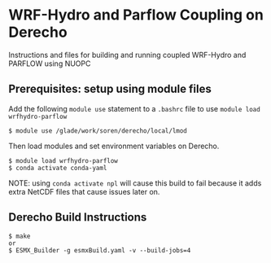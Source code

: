 # WRF-Hydro and Parflow Coupling on Derecho
Instructions and files for building and running coupled WRF-Hydro and PARFLOW using NUOPC

## Prerequisites: setup using module files
Add the following `module use` statement to a `.bashrc` file to use `module load wrfhydro-parflow`
```
$ module use /glade/work/soren/derecho/local/lmod
```
Then load modules and set environment variables on Derecho.
```
$ module load wrfhydro-parflow
$ conda activate conda-yaml
```
NOTE: using `conda activate npl` will cause this build to fail because it adds extra NetCDF files that cause issues later on.


## Derecho Build Instructions
```
$ make
or
$ ESMX_Builder -g esmxBuild.yaml -v --build-jobs=4
```

